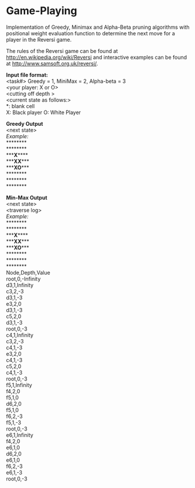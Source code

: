 Game-Playing
============

Implementation of Greedy, Minimax and Alpha-Beta pruning algorithms with positional weight evaluation function to determine the next move for a player in the Reversi game.

The rules of the Reversi game can be found at http://en.wikipedia.org/wiki/Reversi and interactive examples can be found at http://www.samsoft.org.uk/reversi/.

**Input file format:**  
<task#> Greedy = 1, MiniMax = 2, Alpha-beta = 3  
\<your player: X or O\>  
\<cutting off depth \>  
\<current state as follows:\>  
*: blank cell  
X: Black player 
O: White Player  

**Greedy Output**  
\<next state\>  
*Example:*  
\*\*\*\*\*\*\*\*  
\*\*\*\*\*\*\*\*  
\*\*\***X**\*\*\*\*  
\*\*\***XX**\*\*\*  
\*\*\***XO**\*\*\*  
\*\*\*\*\*\*\*\*  
\*\*\*\*\*\*\*\*  
\*\*\*\*\*\*\*\*  

**Min-Max Output**  
\<next state\>  
\<traverse log\>  
*Example:*  
\*\*\*\*\*\*\*\*  
\*\*\*\*\*\*\*\*  
\*\*\***X**\*\*\*\*  
\*\*\***XX**\*\*\*  
\*\*\***XO**\*\*\*  
\*\*\*\*\*\*\*\*  
\*\*\*\*\*\*\*\*  
\*\*\*\*\*\*\*\*  
Node,Depth,Value  
root,0,-Infinity  
d3,1,Infinity  
c3,2,-3  
d3,1,-3  
e3,2,0  
d3,1,-3  
c5,2,0  
d3,1,-3  
root,0,-3  
c4,1,Infinity  
c3,2,-3  
c4,1,-3  
e3,2,0  
c4,1,-3  
c5,2,0  
c4,1,-3  
root,0,-3  
f5,1,Infinity  
f4,2,0  
f5,1,0  
d6,2,0  
f5,1,0  
f6,2,-3  
f5,1,-3  
root,0,-3  
e6,1,Infinity  
f4,2,0  
e6,1,0  
d6,2,0  
e6,1,0  
f6,2,-3  
e6,1,-3  
root,0,-3  
